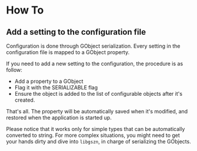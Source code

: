 How To
======



Add a setting to the configuration file
---------------------------------------

Configuration is done through GObject serialization. Every setting in the
configuration file is mapped to a GObject property.

If you need to add a new setting to the configuration, the procedure is as
follow:

- Add a property to a GObject
- Flag it with the SERIALIZABLE flag
- Ensure the object is added to the list of configurable objects after it's
created.

That's all. The property will be automatically saved when it's modified, and
restored when the application is started up.

Please notice that it works only for simple types that can be automatically
converted to string. For more complex situations, you might need to get your
hands dirty and dive into `libgszn`, in charge of serializing the GObjects.
